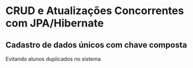 # CRUD e Atualizações Concorrentes com JPA/Hibernate

## Cadastro de dados únicos com chave composta

Evitando alunos duplicados no sistema
